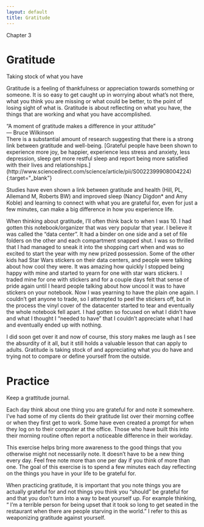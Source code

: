 ```yaml
---
layout: default
title: Gratitude
---
```

<p class="type">Chapter 3</p>

# Gratitude 
Taking stock of what you have

Gratitude is a feeling of thankfulness or appreciation towards something or someone. It is so easy to get caught up in worrying about what’s not there, what you think you are missing or what could be better, to the point of losing sight of what is. Gratitude is about reflecting on what you have, the things that are working and what you have accomplished.

<div class="quote">“A moment of gratitude makes a difference in your attitude” <div>&mdash; Bruce Wilkinson</div></div>
There is a substantial amount of research suggesting that there is a strong link between gratitude and well-being. [Grateful people have been shown to experience more joy, be happier, experience less stress and anxiety, less depression, sleep get more restful sleep and report being more satisfied with their lives and relationships.](http://www.sciencedirect.com/science/article/pii/S0022399908004224){:target="_blank"}

Studies have even shown a link between gratitude and health (Hill, PL, Allemand M, Roberts BW) and improved sleep (Nancy Digdon* and Amy Koble) and learning to connect with what you are grateful for, even for just a few minutes, can make a big difference in how you experience life. 

<div class="story">
<p>When thinking about gratitude, I’ll often think back to when I was 10. I had gotten this notebook/organizer that was very popular that year. I believe it was called the “data center”. It had a binder on one side and a set of file folders on the other and each compartment snapped shut. I was so thrilled that I had managed to sneak it into the shopping cart when and was so excited to start the year with my new prized possession. Some of the other kids had Star Wars stickers on their data centers, and people were talking about how cool they were. It was amazing how quickly I stopped being happy with mine and started to yearn for one with star wars stickers. I traded mine for one with stickers and for a couple days felt that sense of pride again until I heard people talking about how uncool it was to have stickers on your notebook. Now I was yearning to have the plain one again. I couldn’t get anyone to trade, so I attempted to peel the stickers off, but in the process the vinyl cover of the datacenter started to tear and eventually the whole notebook fell apart. I had gotten so focused on what I didn’t have and what I thought I “needed to have” that I couldn’t appreciate what I had and eventually ended up with nothing.</p>
<p>I did soon get over it and now of course, this story makes me laugh as I see the absurdity of it all, but it still holds a valuable lesson that can apply to adults. Gratitude is taking stock of and appreciating what you do have and trying not to compare or define yourself from the outside.</p>
</div>

# Practice

Keep a grattitude journal.

Each day think about one thing you are grateful for and note it somewhere. 
I’ve had some of my clients do their gratitude list over their morning coffee or when they first get to work. Some have even created a prompt for when they log on to their computer at the office. Those who have built this into their morning routine often report 
a noticeable difference in their workday. 

This exercise helps bring more awareness to the good things that you otherwise might not necessarily note. It doesn’t have to be a new thing every day. Feel free note more than one per day if you think of more than one. The goal of this exercise is to spend a few minutes each day reflecting on the things you have in your life to be grateful for.

When practicing gratitude, it is important that you note things you are actually grateful for and not things you think you “should” be grateful for and that you don’t turn into a way to beat yourself up. For example thinking, “ I’m a terrible person for being upset that it took so long to get seated in the restaurant when there are people starving in the world.” I refer to this as weaponizing gratitude against yourself. 